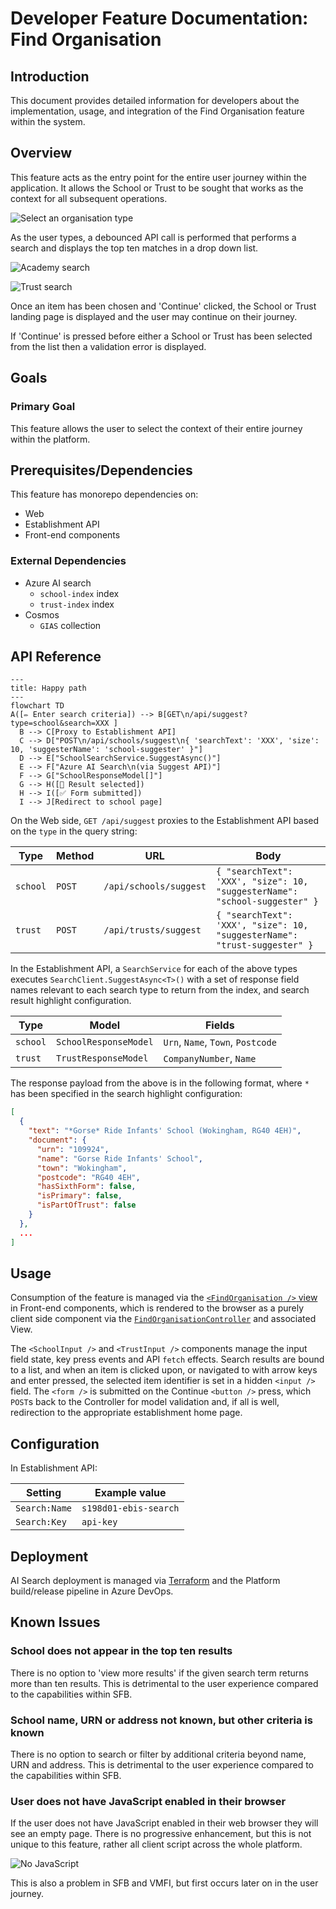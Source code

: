 # Developer Feature Documentation: Find Organisation

## Introduction

This document provides detailed information for developers about the implementation, usage, and integration of the Find Organisation feature within the system.

## Overview

This feature acts as the entry point for the entire user journey within the application. It allows the School or Trust to be sought that works as the context for all subsequent operations.

![Select an organisation type](../../images/find-organisation-ui-1.png)

As the user types, a debounced API call is performed that performs a search and displays the top ten matches in a drop down list.

![Academy search](../../images/find-organisation-ui-2.png)

![Trust search](../../images/find-organisation-ui-3.png)

Once an item has been chosen and 'Continue' clicked, the School or Trust landing page is displayed and the user may continue on their journey.

If 'Continue' is pressed before either a School or Trust has been selected from the list then a validation error is displayed.

## Goals

### Primary Goal

This feature allows the user to select the context of their entire journey within the platform.

## Prerequisites/Dependencies

This feature has monorepo dependencies on:

- Web
- Establishment API
- Front-end components

### External Dependencies

- Azure AI search
  - `school-index` index
  - `trust-index` index
- Cosmos
  - `GIAS` collection

## API Reference

```mermaid
---
title: Happy path
---
flowchart TD
A([✏️ Enter search criteria]) --> B[GET\n/api/suggest?type=school&search=XXX ]
  B --> C[Proxy to Establishment API]
  C --> D["POST\n/api/schools/suggest\n{ 'searchText': 'XXX', 'size': 10, 'suggesterName': 'school-suggester' }"]
  D --> E["SchoolSearchService.SuggestAsync()"]
  E --> F["Azure AI Search\n(via Suggest API)"]
  F --> G["SchoolResponseModel[]"]
  G --> H([📃 Result selected])
  H --> I([✅ Form submitted])
  I --> J[Redirect to school page]
```

On the Web side, `GET /api/suggest` proxies to the Establishment API based on the `type` in the query string:

| Type     | Method | URL                    | Body                                                                       |
|----------|--------|------------------------|----------------------------------------------------------------------------|
| `school` | `POST` | `/api/schools/suggest` | `{ "searchText": 'XXX', "size": 10, "suggesterName": "school-suggester" }` |
| `trust`  | `POST` | `/api/trusts/suggest`  | `{ "searchText": 'XXX', "size": 10, "suggesterName": "trust-suggester" }`  |

In the Establishment API, a `SearchService` for each of the above types executes `SearchClient.SuggestAsync<T>()` with a set of response field names relevant to each search type to return from the index, and search result highlight configuration.

| Type     | Model                 | Fields                            |
|----------|-----------------------|-----------------------------------|
| `school` | `SchoolResponseModel` | `Urn`, `Name`, `Town`, `Postcode` |
| `trust`  | `TrustResponseModel`  | `CompanyNumber`, `Name`           |

The response payload from the above is in the following format, where `*` has been specified in the search highlight configuration:

```json
[
  {
    "text": "*Gorse* Ride Infants' School (Wokingham, RG40 4EH)",
    "document": {
      "urn": "109924",
      "name": "Gorse Ride Infants' School",
      "town": "Wokingham",
      "postcode": "RG40 4EH",
      "hasSixthForm": false,
      "isPrimary": false,
      "isPartOfTrust": false
    }
  },
  ...
]
```

## Usage

Consumption of the feature is managed via the [`<FindOrganisation />` view](/front-end-components/src/views/find-organisation/view.tsx) in Front-end components, which is rendered to the browser as a purely client side component via the [`FindOrganisationController`](/web/src/Web.App/Controllers/FindOrganisationController.cs) and associated View.

The `<SchoolInput />` and `<TrustInput />` components manage the input field state, key press events and API `fetch` effects. Search results are bound to a list, and when an item is clicked upon, or navigated to with arrow keys and enter pressed, the selected item identifier is set in a hidden `<input />` field. The `<form />` is submitted on the Continue `<button />` press, which `POST`s back to the Controller for model validation and, if all is well, redirection to the appropriate establishment home page.

## Configuration

In Establishment API:

| Setting       | Example value         |
|---------------|-----------------------|
| `Search:Name` | `s198d01-ebis-search` |
| `Search:Key`  | `api-key`             |

## Deployment

AI Search deployment is managed via [Terraform](/platform/terraform/search.tf) and the Platform build/release pipeline in Azure DevOps.

## Known Issues

### School does not appear in the top ten results

There is no option to 'view more results' if the given search term returns more than ten results. This is detrimental to the user experience compared to the capabilities within SFB.

### School name, URN or address not known, but other criteria is known

There is no option to search or filter by additional criteria beyond name, URN and address. This is detrimental to the user experience compared to the capabilities within SFB.

### User does not have JavaScript enabled in their browser

If the user does not have JavaScript enabled in their web browser they will see an empty page. There is no progressive enhancement, but this is not unique to this feature, rather all client script across the whole platform.

![No JavaScript](../../images/find-organisation-ui-4.png)

This is also a problem in SFB and VMFI, but first occurs later on in the user journey.
